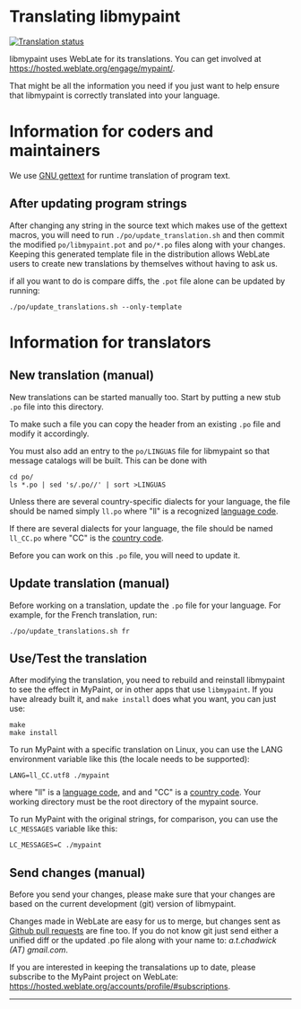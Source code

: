 # Translating libmypaint

[![Translation status](https://hosted.weblate.org/widgets/mypaint/-/svg-badge.svg)](https://hosted.weblate.org/engage/mypaint/?utm_source=widget)

libmypaint uses WebLate for its translations.
You can get involved at <https://hosted.weblate.org/engage/mypaint/>.

That might be all the information you need
if you just want to help ensure that libmypaint
is correctly translated into your language.

# Information for coders and maintainers

We use [GNU gettext][gettext] for runtime translation of program text.

## After updating program strings

After changing any string in the source text which makes use of the
gettext macros, you will need to run `./po/update_translation.sh`
and then commit the modified `po/libmypaint.pot` and `po/*.po`
files along with your changes.
Keeping this generated template file in the distribution
allows WebLate users to create new translations by themselves
without having to ask us.

if all you want to do is compare diffs,
the `.pot` file alone can be updated by running:
```
./po/update_translations.sh --only-template
```

# Information for translators

## New translation (manual)

New translations can be started manually too.
Start by putting a new stub `.po` file into this directory.

To make such a file you can
copy the header from an existing `.po` file
and modify it accordingly.

You must also add an entry to the `po/LINGUAS` file for libmypaint
so that message catalogs will be built. This can be done with

    cd po/
    ls *.po | sed 's/.po//' | sort >LINGUAS

Unless there are several country-specific dialects for your language,
the file should be named simply `ll.po`
where "ll" is a recognized [language code][ll].

If there are several dialects for your language,
the file should be named `ll_CC.po`
where "CC" is the [country code][CC].

Before you can work on this `.po` file,
you will need to update it.

## Update translation (manual)

Before working on a translation,
update the `.po` file for your language.
For example, for the French translation, run:

    ./po/update_translations.sh fr

## Use/Test the translation

After modifying the translation,
you need to rebuild and reinstall libmypaint to see the effect
in MyPaint, or in other apps that use `libmypaint`.
If you have already built it, and `make install` does what you want,
you can just use:

    make
    make install

To run MyPaint with a specific translation on Linux,
you can use the LANG environment variable
like this (the locale needs to be supported):

    LANG=ll_CC.utf8 ./mypaint

where "ll" is a [language code][ll], and and "CC" is a [country code][CC].
Your working directory must be the root directory of the mypaint source.

To run MyPaint with the original strings, for comparison,
you can use the `LC_MESSAGES` variable like this:

    LC_MESSAGES=C ./mypaint

## Send changes (manual)

Before you send your changes, please make sure that
your changes are based on the
current development (git) version of libmypaint.

Changes made in WebLate are easy for us to merge,
but changes sent as [Github pull requests][PR] are fine too.
If you do not know git just send
either a unified diff or the updated .po file
along with your name to: *a.t.chadwick (AT) gmail.com*.

If you are interested in keeping the transalations up to date,
please subscribe to the MyPaint project on WebLate:
<https://hosted.weblate.org/accounts/profile/#subscriptions>.

--------------------

[gettext]: http://www.gnu.org/software/hello/manual/gettext/ (Official GNU gettext manual)
[ll]: http://www.gnu.org/software/hello/manual/gettext/Usual-Language-Codes.html#Usual-Language-Codes ("ll" options)
[CC]: http://www.gnu.org/software/hello/manual/gettext/Country-Codes.html#Country-Codes ("CC" options)
[PR]: https://help.github.com/articles/using-pull-requests/

